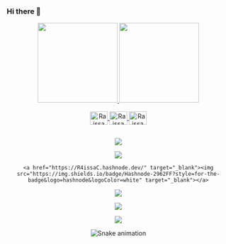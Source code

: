 ### Hi there 👋

<!--
**R4issaC/R4issaC** is a ✨ _special_ ✨ repository because its `README.md` (this file) appears on your GitHub profile.

Here are some ideas to get you started:

- 🔭 I’m currently working on ...
- 🌱 I’m currently learning ...
- 👯 I’m looking to collaborate on ...
- 🤔 I’m looking for help with ...
- 💬 Ask me about ...
- 📫 How to reach me: ...
- 😄 Pronouns: ...
- ⚡ Fun fact: ...
-->
<div align="center">
  <a href="https://github.com/R4issaC">

  <img height="180em" src="https://github-readme-stats.vercel.app/api?R4issaC={{R4issaC}}&show_icons=true&theme=blank&include_all_commits=true&count_private=true"/>

  <img height="180em" src="https://github-readme-stats.vercel.app/api/top-langs/?R4issaC={{R4issaC}}&layout=compact&langs_count=7&theme=blank"/>
</div>
  
<div align="center" style="display: inline_block"><br>
  <img align="center" alt="Raissa Caetano-JAVASCRIPT" height="30" width="40" src="https://cdn.jsdelivr.net/gh/devicons/devicon/icons/javascript/javascript-original.svg" />

  <img align="center" alt="Raissa Caetano-HTML" height="30" width="40" src="https://cdn.jsdelivr.net/gh/devicons/devicon/icons/html5/html5-original.svg" />  

  <img align="center" alt="Raissa Caetano-CSS" height="30" width="40" src="https://cdn.jsdelivr.net/gh/devicons/devicon/icons/css3/css3-original.svg" />

</div>
  
  ##

<div align="center">
  <a href="https://www.youtube.com/" target="_blank"><img src="https://img.shields.io/badge/YouTube-FF0000?style=for-the-badge&logo=youtube&logoColor=white" target="_blank"></a>

  <a href="https://www.instagram.com/" target="_blank"><img src="https://img.shields.io/badge/-Instagram-%23E4405F?style=for-the-badge&logo=instagram&logoColor=white" target="_blank"></a>

 	<a href="https://R4issaC.hashnode.dev/" target="_blank"><img src="https://img.shields.io/badge/Hashnode-2962FF?style=for-the-badge&logo=hashnode&logoColor=white" target="_blank"></a>

 <a href="https://discord.gg" target="_blank"><img src="https://img.shields.io/badge/Discord-7289DA?style=for-the-badge&logo=discord&logoColor=white" target="_blank"></a> 

  <a href = "mailto:raissaocaetano@gmail.com"><img src="https://img.shields.io/badge/-Gmail-%23333?style=for-the-badge&logo=gmail&logoColor=white" target="_blank"></a>
    
  <a href="https://www.linkedin.com/" target="_blank"><img src="https://img.shields.io/badge/-LinkedIn-%230077B5?style=for-the-badge&logo=linkedin&logoColor=white" target="_blank"></a> 
  
  ![Snake animation](https://github.com/R4issaC/R4issaC/blob/output/github-contribution-grid-snake.svg)
  
</div>
